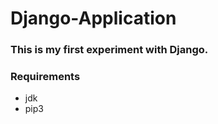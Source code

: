 # Django-Application
### This is my first experiment with Django. 

### Requirements 
* jdk 
* pip3
